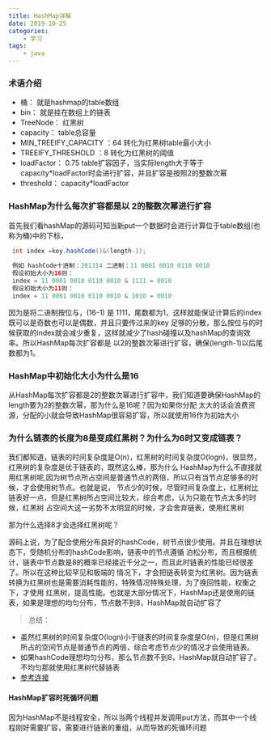 ```yaml
---
title: HashMap详解
date: 2019-10-25
categories:
    - 学习
tags:
    - java
---
```


### 术语介绍

* 桶： 就是hashmap的table数组
* bin： 就是挂在数组上的链表
* TreeNode： 红黑树
* capacity： table总容量
* MIN_TREEIFY_CAPACITY ：64   转化为红黑树table最小大小
* TREEIFY_THRESHOLD ：8  转化为红黑树的阈值
* loadFactor： 0.75  table扩容因子，当实际length大于等于 capacity*loadFactor时会进行扩容，并且扩容是按照2的整数次幂
* threshold： capacity*loadFactor

### HashMap为什么每次扩容都是以 2的整数次幂进行扩容

首先我们看hashMap的源码可知当新put一个数据时会进行计算位于table数组(也称为桶)中的下标，

``` java
 int index =key.hashCode()&(length-1);
 
 例如 hashCode十进制：201314 二进制：11 0001 0010 0110 0010
 假设初始大小为16则：
 index = 11 0001 0010 0110 0010 & 1111 = 0010
 假设初始大小为11则：
 index = 11 0001 0010 0110 0010 & 1010 = 0010
```

因为是将二进制按位与，(16-1) 是 1111，尾数都为1，这样就能保证计算后的index既可以是奇数也可以是偶数，并且只要传过来的key
足够的分散，那么按位与的时候获取的index就会减少重复，这样就减少了hash碰撞以及hashMap的查询效率。所以HashMap每次扩容都是
以2的整数次幂进行扩容，确保(length-1)以后尾数都为1。

### HashMap中初始化大小为什么是16

从HashMap每次扩容都是2的整数次幂进行扩容中，我们知道要确保HashMap的length要为2的整数次幂，那为什么是16呢？因为如果你分配
太大的话会浪费资源，分配的小就会导致HashMap很容易扩容，所以就使用16作为初始大小

### 为什么链表的长度为8是变成红黑树？为什么为6时又变成链表？

我们都知道，链表的时间复杂度是O(n)，红黑树的时间复杂度O(logn)，很显然，红黑树的复杂度是优于链表的，既然这么棒，那为什么
HashMap为什么不直接就用红黑树呢,因为树节点所占空间是普通节点的两倍，所以只有当节点足够多的时候，才会使用树节点。也就是说，
节点少的时候，尽管时间复杂度上，红黑树比链表好一点，但是红黑树所占空间比较大，综合考虑，认为只能在节点太多的时候，红黑树
占空间大这一劣势不太明显的时候，才会舍弃链表，使用红黑树

那为什么选择8才会选择红黑树呢？

源码上说，为了配合使用分布良好的hashCode，树节点很少使用。并且在理想状态下，受随机分布的hashCode影响，链表中的节点遵循
泊松分布，而且根据统计，链表中节点数是8的概率已经接近千分之一，而且此时链表的性能已经很差了。所以在这种比较罕见和极端的
情况下，才会把链表转变为红黑树。因为链表转换为红黑树也是需要消耗性能的，特殊情况特殊处理，为了挽回性能，权衡之下，才使用
红黑树，提高性能。也就是大部分情况下，HashMap还是使用的链表，如果是理想的均匀分布，节点数不到8，HashMap就自动扩容了

>总结：

* 虽然红黑树的时间复杂度O(logn)小于链表的时间复杂度是O(n)，但是红黑树所占的空间节点是普通节点的两倍，综合考虑节点少的情况才会使用链表。
* 如果hashCode理想均匀分布，那么节点数不到8，HashMap就自动扩容了。不均匀那就使用红黑树代替链表
* [参考连接](https://blog.csdn.net/baidu_37147070/article/details/98785367)

#### HashMap扩容时死循环问题

因为HashMap不是线程安全，所以当两个线程并发调用put方法，而其中一个线程刚好需要扩容，需要进行链表的重组，从而导致的死循环问题
